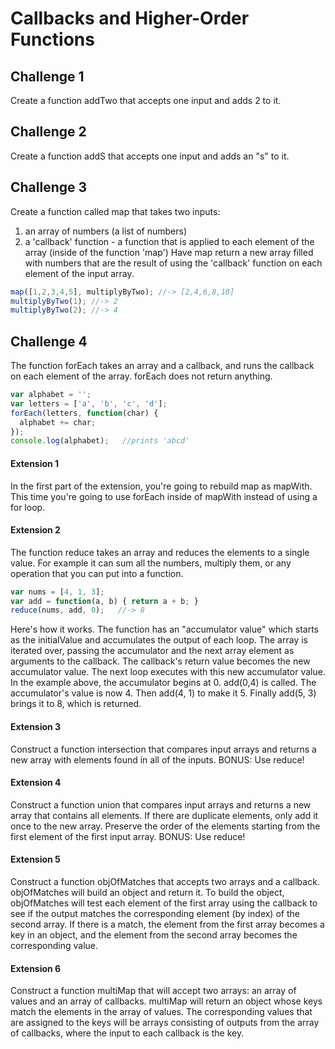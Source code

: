# Callbacks and Higher-Order Functions

## Challenge 1
Create a function addTwo that accepts one input and adds 2 to it.

## Challenge 2
Create a function addS that accepts one input and adds an "s" to it.

## Challenge 3
Create a function called map that takes two inputs:
1. an array of numbers (a list of numbers)
2. a 'callback' function - a function that is applied to each element of the array (inside of the function 'map')
Have map return a new array filled with numbers that are the result of using the 'callback' function on each element of the input array.

```JavaScript
map([1,2,3,4,5], multiplyByTwo); //-> [2,4,6,8,10]
multiplyByTwo(1); //-> 2
multiplyByTwo(2); //-> 4
```
  
## Challenge 4
The function forEach takes an array and a callback, and runs the callback on each element of the array. forEach does not return anything.

```JavaScript
var alphabet = '';
var letters = ['a', 'b', 'c', 'd'];
forEach(letters, function(char) {
  alphabet += char;
});
console.log(alphabet);   //prints 'abcd'
```

#### Extension 1
In the first part of the extension, you're going to rebuild map as mapWith. This time you're going to use forEach inside of mapWith instead of using a for loop.
#### Extension 2
The function reduce takes an array and reduces the elements to a single value. For example it can sum all the numbers, multiply them, or any operation that you can put into a function.

```JavaScript
var nums = [4, 1, 3];
var add = function(a, b) { return a + b; }
reduce(nums, add, 0);   //-> 8
```

Here's how it works. The function has an "accumulator value" which starts as the initialValue and accumulates the output of each loop. The array is iterated over, passing the accumulator and the next array element as arguments to the callback. The callback's return value becomes the new accumulator value. The next loop executes with this new accumulator value. In the example above, the accumulator begins at 0. add(0,4) is called. The accumulator's value is now 4. Then add(4, 1) to make it 5. Finally add(5, 3) brings it to 8, which is returned.

#### Extension 3
Construct a function intersection that compares input arrays and returns a new array with elements found in all of the inputs. BONUS: Use reduce!
#### Extension 4
Construct a function union that compares input arrays and returns a new array that contains all elements. If there are duplicate elements, only add it once to the new array. Preserve the order of the elements starting from the first element of the first input array. BONUS: Use reduce!
#### Extension 5
Construct a function objOfMatches that accepts two arrays and a callback. objOfMatches will build an object and return it. To build the object, objOfMatches will test each element of the first array using the callback to see if the output matches the corresponding element (by index) of the second array. If there is a match, the element from the first array becomes a key in an object, and the element from the second array becomes the corresponding value.
#### Extension 6
Construct a function multiMap that will accept two arrays: an array of values and an array of callbacks. multiMap will return an object whose keys match the elements in the array of values. The corresponding values that are assigned to the keys will be arrays consisting of outputs from the array of callbacks, where the input to each callback is the key.
